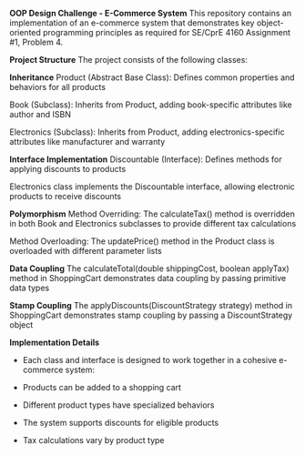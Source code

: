 **OOP Design Challenge - E-Commerce System**
This repository contains an implementation of an e-commerce system that demonstrates key object-oriented programming principles as required for SE/CprE 4160 Assignment #1, Problem 4.

**Project Structure**
The project consists of the following classes:

**Inheritance**
Product (Abstract Base Class): Defines common properties and behaviors for all products

Book (Subclass): Inherits from Product, adding book-specific attributes like author and ISBN

Electronics (Subclass): Inherits from Product, adding electronics-specific attributes like manufacturer and warranty

**Interface Implementation**
Discountable (Interface): Defines methods for applying discounts to products

Electronics class implements the Discountable interface, allowing electronic products to receive discounts

**Polymorphism**
Method Overriding: The calculateTax() method is overridden in both Book and Electronics subclasses to provide different tax calculations

Method Overloading: The updatePrice() method in the Product class is overloaded with different parameter lists

**Data Coupling**
The calculateTotal(double shippingCost, boolean applyTax) method in ShoppingCart demonstrates data coupling by passing primitive data types

**Stamp Coupling**
The applyDiscounts(DiscountStrategy strategy) method in ShoppingCart demonstrates stamp coupling by passing a DiscountStrategy object

**Implementation Details**
- Each class and interface is designed to work together in a cohesive e-commerce system:

- Products can be added to a shopping cart

- Different product types have specialized behaviors

- The system supports discounts for eligible products

- Tax calculations vary by product type